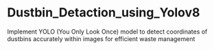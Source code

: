 # Dustbin_Detaction_using_Yolov8
 Implement YOLO (You Only Look Once) model to detect coordinates of dustbins accurately within images for efficient waste management
